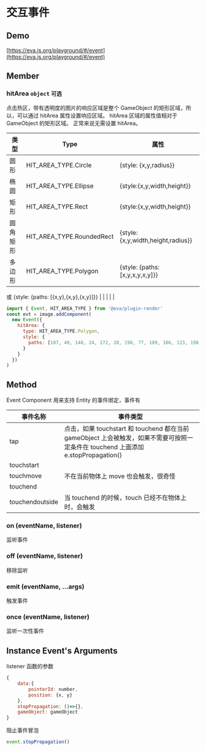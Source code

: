 # 交互事件

## Demo

[https://eva.js.org/playground/#/event](https://eva.js.org/playground/#/event)

## Member

### hitArea `object` `可选` 

点击热区，带有透明度的图片的响应区域是整个 GameObject 的矩形区域，所以，可以通过 hitArea 属性设置响应区域。
hitArea 区域的属性值相对于 GameObject 的矩形区域。
正常来说无需设置 hitArea。

| 类型     | **Type**                  | **属性**                          |
| -------- | ------------------------- | --------------------------------- |
| 圆形     | HIT_AREA_TYPE.Circle      | {style: {x,y,radius}}             |
| 椭圆     | HIT_AREA_TYPE.Ellipse     | {style:{x,y,width,height}}        |
| 矩形     | HIT_AREA_TYPE.Rect        | {style:{x,y,width,height}}        |
| 圆角矩形 | HIT_AREA_TYPE.RoundedRect | {style:{x,y,width,height,radius}} |
| 多边形   | HIT_AREA_TYPE.Polygon     | {style: {paths: [x,y,x,y,x,y]}}   |

或
{style: {paths: [{x,y},{x,y},{x,y}]}} |
| | | |

```js
import { Event, HIT_AREA_TYPE } from '@eva/plugin-render'
const evt = image.addComponent(
  new Event({
    hitArea: {
      type: HIT_AREA_TYPE.Polygon,
      style: {
        paths: [107, 49, 148, 24, 172, 28, 198, 77, 189, 106, 123, 198, 71, 180, 10, 80, 34, 32, 90, 37]
      }
    }
  })
)
```

## Method

Event Component 用来支持 Entity 的事件绑定，事件有

| 事件名称        | 事件类型                                                                                                                           |
| --------------- | ---------------------------------------------------------------------------------------------------------------------------------- |
| tap             | 点击，如果 touchstart 和 touchend 都在当前 gameObject 上会被触发，如果不需要可按照一定条件在 touchend 上面添加 e.stopPropagation() |
| touchstart      |                                                                                                                                    |
| touchmove       | 不在当前物体上 move 也会触发，很奇怪                                                                                               |
| touchend        |                                                                                                                                    |
| touchendoutside | 当 touchend 的时候，touch 已经不在物体上时，会触发                                                                                 |

### on (eventName, listener)

监听事件

### off (eventName, listener)

移除监听

### emit (eventName, ...args)

触发事件

### once (eventName, listener)

监听一次性事件

## Instance Event's Arguments

listener 函数的参数

```js
{
    data:{
        pointerId: number,
    	position: {x, y}
    },
    stopPropagation: ()=>{},
	gameObject: gameObject
}
```

阻止事件冒泡

```js
event.stopPropagation()
```
